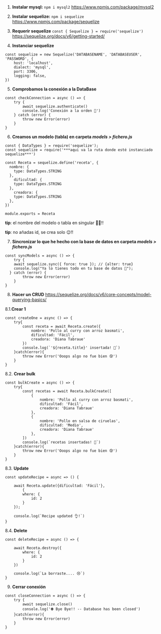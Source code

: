 1. **Instalar mysql:**
   `npm i mysql2`
   https://www.npmjs.com/package/mysql2

2. **Instalar sequelize:**
   `npm i sequelize`
   https://www.npmjs.com/package/sequelize

3. **Requerir sequelize**
   `const { Sequelize } = require('sequelize')`
   https://sequelize.org/docs/v6/getting-started/

4. **Instanciar sequelize**

```
const sequelize = new Sequelize('DATABASENAME', 'DATABASEUSER', 'PASSWORD', {
	host: 'localhost',
	dialect: 'mysql',
	port: 3306,
	logging: false,
})
```

5. **Comprobamos la conexión a la DataBase**

```
const checkConnection = async () => {
	try {
		await sequelize.authenticate()
		console.log('Conexión a la orden 🫡')
	} catch (error) {
		throw new Error(error)
	}
}
```

6. **Creamos un modelo (tabla) en carpeta _models > fichero.js_**

```
const { DataTypes } = require('sequelize');
const sequelize = require('***aqui va la ruta donde esté instanciado sequelize***')

const Receta = sequelize.define('receta', {
  nombre: {
    type: DataTypes.STRING
  },
    dificultad: {
    type: DataTypes.STRING
  },
    creadora: {
    type: DataTypes.STRING
  },
})

module.exports = Receta
```

**tip**: el nombre del modelo o tabla en singular 🧍‍♀️!!

**tip**: no añadas id, se crea solo 😉!!

7. **Sincronizar lo que he hecho con la base de datos en carpeta _models > fichero.js_**

```
const syncModels = async () => {
	try {
    await sequelize.sync({ force: true }); // {alter: true}
    console.log("Ya lo tienes todo en tu base de datos 🔄");
  } catch (error) {
		throw new Error(error)
	}
}
```

8. **Hacer un CRUD**
   https://sequelize.org/docs/v6/core-concepts/model-querying-basics/

8.1.**Crear 1**

```
const createOne = async () => {
	try{
		const receta = await Receta.create({
			nombre: 'Pollo al curry con arroz basmati',
			dificultad: 'Fácil',
			creadora: 'Diana Tabraue'
		})
		console.log(`'${receta.title}' insertada! 🥳`)
	}catch(error){
		throw new Error('Ooops algo no fue bien 😰')
	}
}
```

8.2. **Crear bulk**

```
const bulkCreate = async () => {
	try{
		const recetas = await Receta.bulkCreate([
            {
                nombre: 'Pollo al curry con arroz basmati',
                dificultad: 'Fácil',
                creadora: 'Diana Tabraue'
		    },
            {
                nombre: 'Pollo en salsa de ciruelas',
                dificultad: 'Medio',
                creadora: 'Diana Tabraue'
		    },
        ])
		console.log(`recetas insertadas! 🥳`)
	}catch(error){
		throw new Error('Ooops algo no fue bien 😰')
	}
}
```

8.3. **Update**

```
const updateRecipe = async => () {

	await Receta.update({dificultad: 'Fácil'},
        {
		where: {
			id: 2
		}
	});

	console.log(`Recipe updated 👌!`)
}
```

8.4. **Delete**

```
const deleteRecipe = async () => {

	await Receta.destroy({
		where: {
			id: 2
		}
	})

	console.log(`La borraste.... 😢`)
}
```

9. **Cerrar conexión**

```
const closeConnection = async () => {
	try {
		await sequelize.close()
		console.log('⛔ Bye Bye!! -- Database has been closed')
	}catch(error){
		throw new Error(error)
	}
}
```
